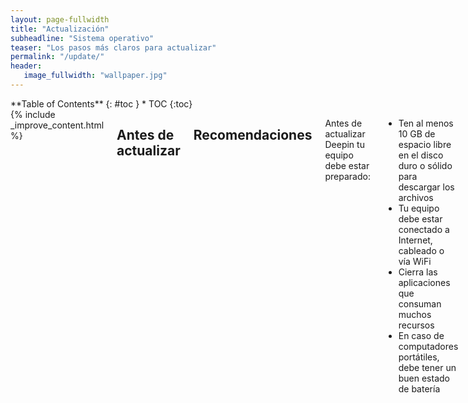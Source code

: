 ```yaml
---
layout: page-fullwidth
title: "Actualización"
subheadline: "Sistema operativo"
teaser: "Los pasos más claros para actualizar"
permalink: "/update/"
header:
   image_fullwidth: "wallpaper.jpg"
---
```

<div class="row">
<div class="medium-4 medium-push-8 columns" markdown="1">
<div class="panel radius" markdown="1">
**Table of Contents**
{: #toc }
*  TOC
{:toc}
</div>
</div><!-- /.medium-4.columns -->

<div class="medium-8 medium-pull-4 columns" markdown="1">
{% include _improve_content.html %}

## Antes de actualizar
## Recomendaciones

Antes de actualizar Deepin tu equipo debe estar preparado:

* Ten al menos 10 GB de espacio libre en el disco duro o sólido para descargar los archivos
* Tu equipo debe estar conectado a Internet, cableado o vía WiFi
* Cierra las aplicaciones que consuman muchos recursos
* En caso de computadores portátiles, debe tener un buen estado de batería

### Selecciona un espejo

Aparte del [oficial](https://www.deepin.org/en/mirrors/packages/):

1. Dígete al Centro de Control
2. Selecciona "Actualizar"
3. Escoge un espejo haciendo una prueba
4. Selecciona el espejo más rápido

Ejemplos:
* [Linux Kernel Mirror](http://mirrors.kernel.org/deepin/)
* [Silicon Valley](http://mirror1.sjc02.svwh.net/deepin/)
* Otros espejos en [la página Lista de espejos]({{ site.url }}//tips/mirror/).

## Actualizar

La forma más elegante de conseguir la última versión es accediendo al Centro de Control.

1. Revisa si tienes una notificación o dirígete a la opción "Actualizar";
2. Espera unos minutos, dependiendo de la conexión a Internet;
3. Revisa la lista de cambios y haz clic en actualizar;
4. Cuando se descarga los componentes del sistema, cierra las aplicaciones y procede a instalar;
5. Se reiniciará y demorará unos minutos.

## Anexos

### Ver los útlimos cambios
Tenemos un listado de cambios en la opción "Revisa las novedades". Para las actualizaciones de seguridad visita la [página web de Deepin](https://www.deepin.org/en/category/system-update/).

<a class="radius button small" href="{{ site.url }}{{ site.baseurl }}/novedades/">No olvides revisar las novedades y avances ›</a>

## Anexo: Usar la terminal
Otra forma es accediendo a la **Terminal de Deepin**, útil para no reiniciar el equipo o comprobar las dependencias en los paquetes. En primer lugar, deberás actualizar la lista de paquetes con el comando `update` y escribe la contraseña root.

Adicionalmente, edita el archivo para las fuentes de la página. Más detalles en [la página correspondiente]({{ site.url }}/tips/sources/).

~~~
sudo apt update
~~~

Continúa ejecute este comando:

~~~
sudo apt upgrade && sudo apt full-upgrade
~~~

Tardará unos minutos, mientras ves los detalles en la ventana. Considera que ´upgrade´ significa "mejorar" y `full-upgrade` es para cambiar de versión (digamos de 15.3 a 15.4).

{% include alert success='Quieres mejorar, ¡colabora con nosotros!' %}
{% include _improve_content.html %}

</div><!-- /.medium-8.columns -->
</div><!-- /.row -->
